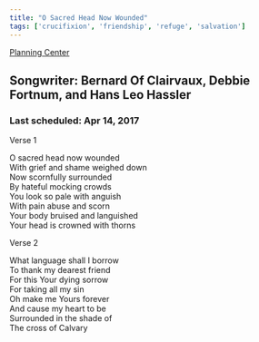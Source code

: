 ```yaml
---
title: "O Sacred Head Now Wounded"
tags: ['crucifixion', 'friendship', 'refuge', 'salvation']
---
```


[Planning Center](https://services.planningcenteronline.com/songs/13729582)

## Songwriter: Bernard Of Clairvaux, Debbie Fortnum, and Hans Leo Hassler
### Last scheduled: Apr 14, 2017          

Verse 1  
  
O sacred head now wounded  
With grief and shame weighed down  
Now scornfully surrounded  
By hateful mocking crowds  
You look so pale with anguish  
With pain abuse and scorn  
Your body bruised and languished  
Your head is crowned with thorns  
  
Verse 2  
  
What language shall I borrow  
To thank my dearest friend  
For this Your dying sorrow  
For taking all my sin  
Oh make me Yours forever  
And cause my heart to be  
Surrounded in the shade of  
The cross of Calvary
